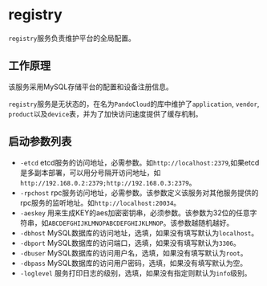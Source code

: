 # registry

`registry`服务负责维护平台的全局配置。

## 工作原理
该服务采用MySQL存储平台的配置和设备注册信息。

`registry`服务是无状态的，在名为`PandoCloud`的库中维护了`application`, `vendor`, `product`以及`device`表，并为了加快访问速度提供了缓存机制。

## 启动参数列表
* `-etcd` etcd服务的访问地址，必需参数。如`http://localhost:2379`,如果etcd是多副本部署，可以用分号隔开访问地址，如`http://192.168.0.2:2379;http://192.168.0.3:2379`。
* `-rpchost` rpc服务访问地址，必需参数。该参数定义该服务对其他服务提供的rpc服务的监听地址。如`http://localhost:20034`。
* `-aeskey` 用来生成KEY的aes加密密钥串，必须参数。该参数为32位的任意字符串，如`ABCDEFGHIJKLMNOPABCDEFGHIJKLMNOP`。该参数越随机越好。
* `-dbhost` MySQL数据库的访问地址，选填，如果没有填写默认为`localhost`。
* `-dbport` MySQL数据库的访问端口，选填，如果没有填写默认为`3306`。
* `-dbuser` MySQL数据库的访问用户名，选填，如果没有填写默认为`root`。
* `-dbpass` MySQL数据库的访问用户密码，选填，如果没有填写默认为空。
* `-loglevel` 服务打印日志的级别，选填，如果没有指定则默认为`info`级别。
